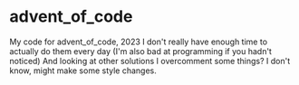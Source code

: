 # advent_of_code

My code for advent_of_code, 2023
I don't really have enough time to actually do them every day (I'm also bad at programming if you hadn't noticed)
And looking at other solutions I overcomment some things? I don't know, might make some style changes.
